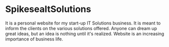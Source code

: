 # SpikeseaItSolutions
It is a personal website for my start-up IT Solutions business. It is meant to inform the clients on the various solutions offered.
Anyone can dream up great ideas, but an idea is nothing until it's realized. Website is an increasing importance of business life.

